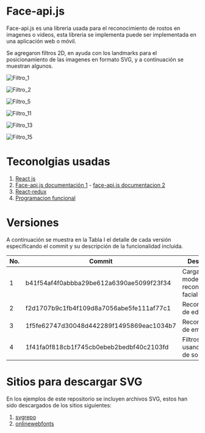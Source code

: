 # Face-api.js

Face-api.js es una libreria usada para el reconocimiento de rostos en imagenes o videos, esta libreria se implementa puede ser implementada en una aplicación web o móvil.

Se agregaron filtros 2D, en ayuda con los landmarks para el posicionamiento de las imagenes en formato SVG, y a continuación se muestran algunos. 

![Filtro_1](https://user-images.githubusercontent.com/36305215/81250987-829c9400-8fdf-11ea-900f-077dc13f6e60.jpg)

![Filtro_2](https://user-images.githubusercontent.com/36305215/81251386-63eacd00-8fe0-11ea-8a25-911762f9283f.jpg)

![Filtro_5](https://user-images.githubusercontent.com/36305215/81251417-736a1600-8fe0-11ea-94ce-2f18f5536880.jpg)

![Filtro_11](https://user-images.githubusercontent.com/36305215/81251438-811f9b80-8fe0-11ea-82e3-851cf1a37864.jpg)

![Filtro_13](https://user-images.githubusercontent.com/36305215/81251450-8bda3080-8fe0-11ea-8b19-5380cc3bcbd2.jpg)

![Filtro_15](https://user-images.githubusercontent.com/36305215/81251468-972d5c00-8fe0-11ea-9fa5-b253f97d6659.jpg)

# Teconolgias usadas

1. [React js](https://es.reactjs.org/)
2. [Face-api.js documentación 1](https://justadudewhohacks.github.io/face-api.js) - [face-api.js documentacion 2](https://github.com/justadudewhohacks/face-api.js)
3. [React-redux](https://www.youtube.com/watch?v=HhtqSwUgP1U&t=1875s)
4. [Programacion funcional](https://medium.com/laboratoria-developers/introducci%C3%B3n-a-la-programaci%C3%B3n-funcional-en-javascript-parte-1-e0b1d0b2142e)


# Versiones

A continuación se muestra en la Tabla I el detalle de cada versión especificando el commit y su descripción de la funcionalidad incluida.

| No. | Commit | Descripción |
| ------ | ------ | ------ |
| 1 | b41f54af4f0abbba29be612a6390ae5099f23f34  | Carga del modelo y reconocimiento facial |
| 2 | f2d1707b9c1fb4f109d8a7056abe5fe111af77c1  | Reconocimiento de edad y sexo |
| 3 | 1f5fe62747d30048d442289f1495869eac1034b7  | Reconocimiento de emoticones  |
| 4 | 1f41fa0f818cb1f745cb0ebeb2bedbf40c2103fd  | Filtros en 2D usando lentes de sol  |


# Sitios para descargar SVG

En los ejemplos de este repositorio se incluyen archivos SVG, estos han sido descargados de los sitios siguientes:

1. [svgrepo](https://www.svgrepo.com/vectors/hat/)
2. [onlinewebfonts](https://www.onlinewebfonts.com/icon/search?q=sunglas)
